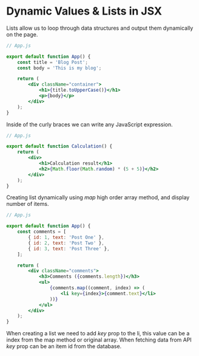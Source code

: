 # **Dynamic Values & Lists in JSX**

Lists allow us to loop through data structures and output them dynamically on the page.

```jsx
// App.js

export default function App() {
	const title = 'Blog Post';
	const body = 'This is my blog';

	return (
		<div className="container">
			<h1>{title.toUpperCase()}</h1>
			<p>{body}</p>
		</div>
	);
}
```

Inside of the curly braces we can write any JavaScript expression.

```jsx
// App.js

export default function Calculation() {
	return (
		<div>
			<h1>Calculation result</h1>
			<h2>{Math.floor(Math.random) * (5 + 5)}</h2>
		</div>
	);
}
```

Creating list dynamically using _map_ high order array method,
and display number of items.

```jsx
// App.js

export default function App() {
	const comments = [
		{ id: 1, text: 'Post One' },
		{ id: 2, text: 'Post Two' },
		{ id: 3, text: 'Post Three' },
	];

	return (
		<div className="comments">
			<h3>Comments ({comments.length})</h3>
			<ul>
				{comments.map((comment, index) => (
					<li key={index}>{comment.text}</li>
				))}
			</ul>
		</div>
	);
}
```

When creating a list we need to add _key_ prop to the li, this value can be a index from the map method or original array. When fetching data from API _key_ prop can be an item id from the database.

